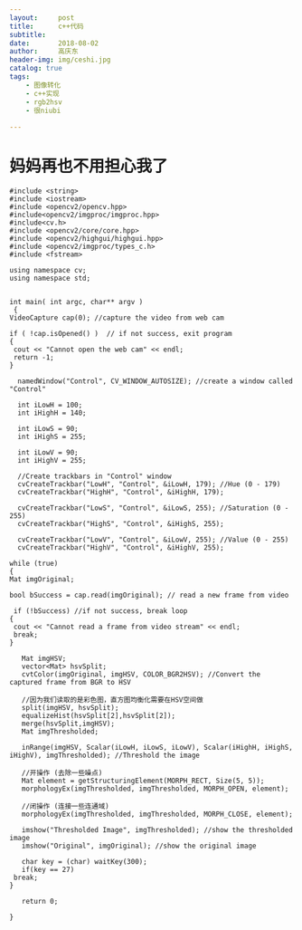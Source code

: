 ```yaml
---
layout:     post
title:      c++代码
subtitle:   
date:       2018-08-02
author:     高庆东
header-img: img/ceshi.jpg
catalog: true
tags:
    - 图像转化
    - c++实现
    - rgb2hsv
    - 很niubi
    
---
```


# 妈妈再也不用担心我了

    #include <string>
    #include <iostream>
    #include <opencv2/opencv.hpp>
    #include<opencv2/imgproc/imgproc.hpp>
    #include<cv.h>
    #include <opencv2/core/core.hpp>
    #include <opencv2/highgui/highgui.hpp>
    #include <opencv2/imgproc/types_c.h>
    #include <fstream>  
    
    using namespace cv;
    using namespace std;
    
    
    int main( int argc, char** argv )
     {
    VideoCapture cap(0); //capture the video from web cam
    
    if ( !cap.isOpened() )  // if not success, exit program
    {
     cout << "Cannot open the web cam" << endl;
     return -1;
    }
    
      namedWindow("Control", CV_WINDOW_AUTOSIZE); //create a window called "Control"
    
      int iLowH = 100;
      int iHighH = 140;
    
      int iLowS = 90; 
      int iHighS = 255;
    
      int iLowV = 90;
      int iHighV = 255;
    
      //Create trackbars in "Control" window
      cvCreateTrackbar("LowH", "Control", &iLowH, 179); //Hue (0 - 179)
      cvCreateTrackbar("HighH", "Control", &iHighH, 179);
    
      cvCreateTrackbar("LowS", "Control", &iLowS, 255); //Saturation (0 - 255)
      cvCreateTrackbar("HighS", "Control", &iHighS, 255);
    
      cvCreateTrackbar("LowV", "Control", &iLowV, 255); //Value (0 - 255)
      cvCreateTrackbar("HighV", "Control", &iHighV, 255);
    
    while (true)
    {
    Mat imgOriginal;
    
    bool bSuccess = cap.read(imgOriginal); // read a new frame from video
    
     if (!bSuccess) //if not success, break loop
    {
     cout << "Cannot read a frame from video stream" << endl;
     break;
    }
    
       Mat imgHSV;
       vector<Mat> hsvSplit;
       cvtColor(imgOriginal, imgHSV, COLOR_BGR2HSV); //Convert the captured frame from BGR to HSV
    
       //因为我们读取的是彩色图，直方图均衡化需要在HSV空间做
       split(imgHSV, hsvSplit);
       equalizeHist(hsvSplit[2],hsvSplit[2]);
       merge(hsvSplit,imgHSV);
       Mat imgThresholded;
    
       inRange(imgHSV, Scalar(iLowH, iLowS, iLowV), Scalar(iHighH, iHighS, iHighV), imgThresholded); //Threshold the image
    
       //开操作 (去除一些噪点)
       Mat element = getStructuringElement(MORPH_RECT, Size(5, 5));
       morphologyEx(imgThresholded, imgThresholded, MORPH_OPEN, element);
    
       //闭操作 (连接一些连通域)
       morphologyEx(imgThresholded, imgThresholded, MORPH_CLOSE, element);
    
       imshow("Thresholded Image", imgThresholded); //show the thresholded image
       imshow("Original", imgOriginal); //show the original image
    
       char key = (char) waitKey(300);
       if(key == 27)
     break;
    }
    
       return 0;
    
    }